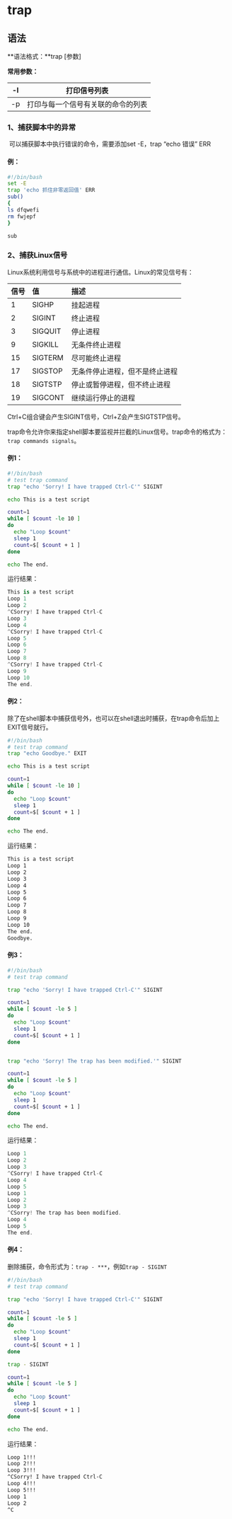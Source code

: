 # trap 

## 语法

**语法格式：**trap [参数]

**常用参数：**



| -l   | 打印信号列表                       |
| ---- | ---------------------------------- |
| -p   | 打印与每一个信号有关联的命令的列表 |



### 1、捕获脚本中的异常

​	可以捕获脚本中执行错误的命令，需要添加set -E，trap “echo 错误” ERR

#### 例：

```bash
#!/bin/bash
set -E
trap 'echo 抓住非零返回值' ERR
sub()
{
ls dfqwefi
rm fwjepf
}

sub
```



### 2、捕获Linux信号

Linux系统利用信号与系统中的进程进行通信。Linux的常见信号有：

| 信号 | 值      | 描述                           |
| :--- | :------ | :----------------------------- |
| 1    | SIGHP   | 挂起进程                       |
| 2    | SIGINT  | 终止进程                       |
| 3    | SIGQUIT | 停止进程                       |
| 9    | SIGKILL | 无条件终止进程                 |
| 15   | SIGTERM | 尽可能终止进程                 |
| 17   | SIGSTOP | 无条件停止进程，但不是终止进程 |
| 18   | SIGTSTP | 停止或暂停进程，但不终止进程   |
| 19   | SIGCONT | 继续运行停止的进程             |

Ctrl+C组合键会产生SIGINT信号，Ctrl+Z会产生SIGTSTP信号。

trap命令允许你来指定shell脚本要监视并拦截的Linux信号。trap命令的格式为：`trap commands signals`。



#### 例1：

```bash
#!/bin/bash
# test trap command
trap "echo 'Sorry! I have trapped Ctrl-C'" SIGINT

echo This is a test script

count=1
while [ $count -le 10 ]
do
  echo "Loop $count"
  sleep 1
  count=$[ $count + 1 ]
done

echo The end.
```

运行结果：

```swift
This is a test script
Loop 1
Loop 2
^CSorry! I have trapped Ctrl-C
Loop 3
Loop 4
^CSorry! I have trapped Ctrl-C
Loop 5
Loop 6
Loop 7
Loop 8
^CSorry! I have trapped Ctrl-C
Loop 9
Loop 10
The end.
```

#### 例2：

除了在shell脚本中捕获信号外，也可以在shell退出时捕获，在trap命令后加上EXIT信号就行。

```bash
#!/bin/bash
# test trap command
trap "echo Goodbye." EXIT

echo This is a test script

count=1
while [ $count -le 10 ]
do
  echo "Loop $count"
  sleep 1
  count=$[ $count + 1 ]
done

echo The end.
```

运行结果：

```bash
This is a test script
Loop 1
Loop 2
Loop 3
Loop 4
Loop 5
Loop 6
Loop 7
Loop 8
Loop 9
Loop 10
The end.
Goodbye.
```

#### 例3：

```bash
#!/bin/bash
# test trap command

trap "echo 'Sorry! I have trapped Ctrl-C'" SIGINT

count=1
while [ $count -le 5 ]
do
  echo "Loop $count"
  sleep 1
  count=$[ $count + 1 ]
done


trap "echo 'Sorry! The trap has been modified.'" SIGINT

count=1
while [ $count -le 5 ]
do
  echo "Loop $count"
  sleep 1
  count=$[ $count + 1 ]
done

echo The end.
```

运行结果：

```swift
Loop 1
Loop 2
Loop 3
^CSorry! I have trapped Ctrl-C
Loop 4
Loop 5
Loop 1
Loop 2
Loop 3
^CSorry! The trap has been modified.
Loop 4
Loop 5
The end.
```

#### 例4：

删除捕获，命令形式为：`trap - ***`，例如`trap - SIGINT`

```bash
#!/bin/bash
# test trap command

trap "echo 'Sorry! I have trapped Ctrl-C'" SIGINT

count=1
while [ $count -le 5 ]
do
  echo "Loop $count"
  sleep 1
  count=$[ $count + 1 ]
done

trap - SIGINT

count=1
while [ $count -le 5 ]
do
  echo "Loop $count"
  sleep 1
  count=$[ $count + 1 ]
done

echo The end.
```

运行结果：

```bash
Loop 1!!!
Loop 2!!!
Loop 3!!!
^CSorry! I have trapped Ctrl-C
Loop 4!!!
Loop 5!!!
Loop 1
Loop 2
^C
```

